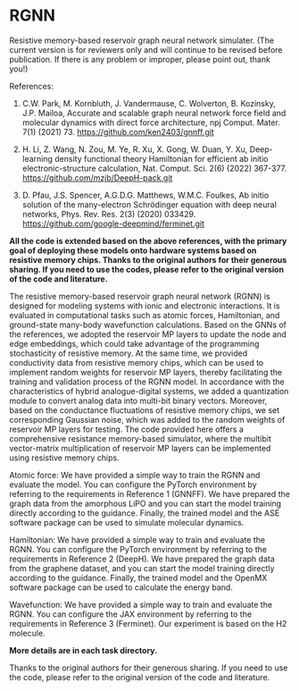 # RGNN
Resistive memory-based reservoir graph neural network simulater. (The current version is for reviewers only and will continue to be revised before publication. If there is any problem or improper, please point out, thank you!)


References:

1. C.W. Park, M. Kornbluth, J. Vandermause, C. Wolverton, B. Kozinsky, J.P. Mailoa, Accurate and scalable graph neural network force field and molecular dynamics with direct force architecture, npj Comput. Mater. 7(1) (2021) 73. 
https://github.com/ken2403/gnnff.git

2. H. Li, Z. Wang, N. Zou, M. Ye, R. Xu, X. Gong, W. Duan, Y. Xu, Deep-learning density functional theory Hamiltonian for efficient ab initio electronic-structure calculation, Nat. Comput. Sci. 2(6) (2022) 367-377.
https://github.com/mzjb/DeepH-pack.git

3. D. Pfau, J.S. Spencer, A.G.D.G. Matthews, W.M.C. Foulkes, Ab initio solution of the many-electron Schrödinger equation with deep neural networks, Phys. Rev. Res. 2(3) (2020) 033429.
https://github.com/google-deepmind/ferminet.git


**All the code is extended based on the above references, with the primary goal of deploying these models onto hardware systems based on resistive memory chips. Thanks to the original authors for their generous sharing. If you need to use the codes, please refer to the original version of the code and literature.**

The resistive memory-based reservoir graph neural network (RGNN) is designed for modeling systems with ionic and electronic interactions. It is evaluated in computational tasks such as atomic forces, Hamiltonian, and ground-state many-body wavefunction calculations. Based on the GNNs of the references, we adopted the reservoir MP layers to update the node and edge embeddings, which could take advantage of the programming stochasticity of resistive memory. At the same time, we provided conductivity data from resistive memory chips, which can be used to implement random weights for reservoir MP layers, thereby facilitating the training and validation process of the RGNN model. In accordance with the characteristics of hybrid analogue-digital systems, we added a quantization module to convert analog data into multi-bit binary vectors. Moreover, based on the conductance fluctuations of resistive memory chips, we set corresponding Gaussian noise, which was added to the random weights of reservoir MP layers for testing. The code provided here offers a comprehensive resistance memory-based simulator, where the multibit vector-matrix multiplication of reservoir MP layers can be implemented using resistive memory chips.

Atomic force: We have provided a simple way to train the RGNN and evaluate the model. You can configure the PyTorch environment by referring to the requirements in Reference 1 (GNNFF). We have prepared the graph data from the amorphous LiPO and you can start the model training directly according to the guidance. Finally, the trained model and the ASE software package can be used to simulate molecular dynamics.

Hamiltonian: We have provided a simple way to train and evaluate the RGNN. You can configure the PyTorch environment by referring to the requirements in Reference 2 (DeepH). We have prepared the graph data from the graphene dataset, and you can start the model training directly according to the guidance. Finally, the trained model and the OpenMX software package can be used to calculate the energy band.

Wavefunction: We have provided a simple way to train and evaluate the RGNN. You can configure the JAX environment by referring to the requirements in Reference 3 (Ferminet). Our experiment is based on the H2 molecule.

**More details are in each task directory.**

Thanks to the original authors for their generous sharing. If you need to use the code, please refer to the original version of the code and literature.

